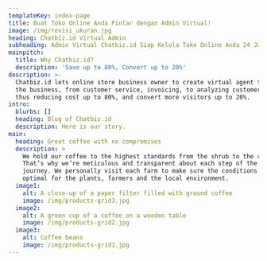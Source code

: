 ```yaml
---
templateKey: index-page
title: Buat Toko Online Anda Pintar dengan Admin Virtual!
image: /img/revisi_ukuran.jpg
heading: Chatbiz.id Virtual Admin
subheading: Admin Virtual Chatbiz.id Siap Kelola Toko Online Anda 24 Jam!
mainpitch:
  title: Why Chatbiz.id?
  description: 'Save up to 80%, Convert up to 20%'
description: >-
  Chatbiz.id lets online store business owner to create virtual agent to help
  the business, from customer service, invoicing, to analyzing customer data,
  thus reducing cost up to 80%, and convert more visitors up to 20%.
intro:
  blurbs: []
  heading: Blog of Chatbiz.id
  description: Here is our story.
main:
  heading: Great coffee with no compromises
  description: >
    We hold our coffee to the highest standards from the shrub to the cup.
    That’s why we’re meticulous and transparent about each step of the coffee’s
    journey. We personally visit each farm to make sure the conditions are
    optimal for the plants, farmers and the local environment.
  image1:
    alt: A close-up of a paper filter filled with ground coffee
    image: /img/products-grid3.jpg
  image2:
    alt: A green cup of a coffee on a wooden table
    image: /img/products-grid2.jpg
  image3:
    alt: Coffee beans
    image: /img/products-grid1.jpg
---
```


